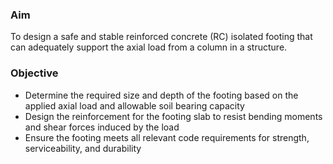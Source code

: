 
### Aim 
To design a safe and stable reinforced concrete (RC) isolated footing that can adequately support the axial load from a column in a structure.

### Objective
- Determine the required size and depth of the footing based on the applied axial load and allowable soil bearing capacity
- Design the reinforcement for the footing slab to resist bending moments and shear forces induced by the load
- Ensure the footing meets all relevant code requirements for strength, serviceability, and durability

